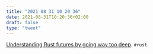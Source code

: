 ```yaml
---
title: "2021 08 31 10 20 36"
date: 2021-08-31T10:20:36+02:00
draft: false
type: "tweet"
---
```

[Understanding Rust futures by going way too deep](https://fasterthanli.me/articles/understanding-rust-futures-by-going-way-too-deep). `#rust`
